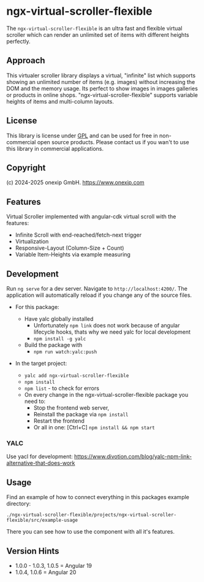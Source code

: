 # ngx-virtual-scroller-flexible

The `ngx-virtual-scroller-flexible` is an ultra fast and flexible virtual scroller which can render an unlimited set of items with different heights perfectly.

## Approach

This virtualer scroller library displays a virtual, "infinite" list which supports showing an unlimited number of items (e.g. images) without increasing the DOM and the memory usage. Its perfect to show images in images galleries or products in online shops. "ngx-virtual-scroller-flexible" supports variable heights of items and multi-column layouts.

## License

This library is license under [GPL](https://de.wikipedia.org/wiki/GNU_General_Public_License) and can be used for free in non-commercial open source products. Please contact us if you wan't to use this library in commercial applications.

## Copyright

(c) 2024-2025 onexip GmbH. https://www.onexip.com



## Features

Virtual Scroller implemented with angular-cdk virtual scroll with the features:
- Infinite Scroll with end-reached/fetch-next trigger
- Virtualization
- Responsive-Layout (Column-Size + Count)
- Variable Item-Heights via example measuring

## Development

Run `ng serve` for a dev server. Navigate to `http://localhost:4200/`. The application will automatically reload if you change any of the source files.

- For this package:
  - Have yalc globally installed
    - Unfortunately `npm link` does not work because of angular lifecycle hooks, thats why we need yalc for local development
    - `npm install -g yalc`
  - Build the package with
    - `npm run watch:yalc:push`

- In the target project:
  - `yalc add ngx-virtual-scroller-flexible`
  - `npm install`
  - `npm list` - to check for errors
  - On every change in the ngx-virtual-scroller-flexible package you need to:
    - Stop the frontend web server,
    - Reinstall the package via `npm install`
    - Restart the frontend
    - Or all in one: [Ctrl+C] `npm install && npm start`

### YALC

Use yacl for development:
https://www.divotion.com/blog/yalc-npm-link-alternative-that-does-work

## Usage

Find an example of how to connect everything in this packages example directory:

`./ngx-virtual-scroller-flexible/projects/ngx-virtual-scroller-flexible/src/example-usage`

There you can see how to use the component with all it's features.

## Version Hints
- 1.0.0 - 1.0.3, 1.0.5 = Angular 19
- 1.0.4, 1.0.6 = Angular 20